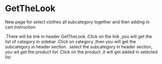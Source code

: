 # GetTheLook
New page for  select clothes all subcategory together and then adding in cart
Instruction

.There will be link in header GetTheLook
.Click on the link ,you will get the list of category in sidebar
.Click on category ,then you will get the subcategory in header section.
.select the subcategory in header section, you wil get the product list
.Click on the product ,it will get added in selected list
